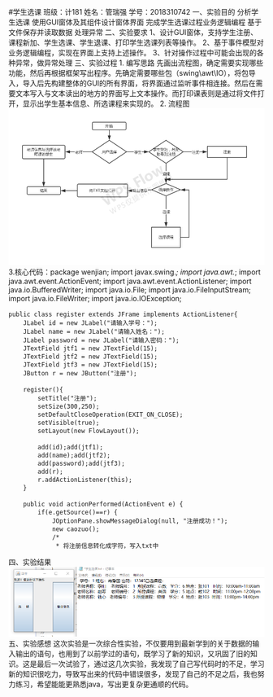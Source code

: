 #学生选课 
班级：计181 姓名：管瑞强 学号：2018310742
一、实验目的   分析学生选课  使用GUI窗体及其组件设计窗体界面   完成学生选课过程业务逻辑编程   基于文件保存并读取数据   处理异常
二、实验要求  1、设计GUI窗体，支持学生注册、课程新加、学生选课、学生退课、打印学生选课列表等操作。   2、基于事件模型对业务逻辑编程，实现在界面上支持上述操作。   3、针对操作过程中可能会出现的各种异常，做异常处理
三、实验过程   1. 编写思路  先画出流程图，确定需要实现哪些功能，然后再根据框架写出程序。先确定需要哪些包（swing\awt\IO），将包导入，导入后先构建整体的GUI的所有界面，将界面通过监听事件相连接。然后在需要文本写入与文本读出的地方的界面写上文本操作。而打印课表则是通过将文件打开，显示出学生基本信息、所选课程来实现的。
              2. 流程图  ![image](https://github.com/lala-haha74/wenjian/blob/master/%E6%B5%81%E7%A8%8B%E5%9B%BE.png)
              3.核心代码：package wenjian;
import javax.swing.*;
import java.awt.*;
import java.awt.event.ActionEvent;
import java.awt.event.ActionListener;
import java.io.BufferedWriter;
import java.io.File;
import java.io.FileInputStream;
import java.io.FileWriter;
import java.io.IOException;


	public class register extends JFrame implements ActionListener{
		JLabel id = new JLabel("请输入学号：");
		JLabel name = new JLabel("请输入姓名：");
		JLabel password = new JLabel("请输入密码：");
		JTextField jtf1 = new JTextField(15); 
		JTextField jtf2 = new JTextField(15); 
		JTextField jtf3 = new JTextField(15); 
		JButton r = new JButton("注册");
		
		register(){
			setTitle("注册");
			setSize(300,250);
			setDefaultCloseOperation(EXIT_ON_CLOSE);
			setVisible(true);
			setLayout(new FlowLayout());
			
			add(id);add(jtf1);
			add(name);add(jtf2);
			add(password);add(jtf3);
			add(r);
			r.addActionListener(this);
		}
		
		public void actionPerformed(ActionEvent e) {
			if(e.getSource()==r) {
				JOptionPane.showMessageDialog(null, "注册成功！");
				new caozuo();
				/*
				 * 将注册信息转化成字符，写入txt中
四、实验结果
 ![image](https://github.com/lala-haha74/wenjian/blob/master/%E8%BF%90%E8%A1%8C%E6%88%AA%E5%9B%BE.png)
五、实验感想
      这次实验是一次综合性实验，不仅要用到最新学到的关于数据的输入输出的语句，也用到了以前学过的语句，既学习了新的知识，又巩固了旧的知识。这是最后一次试验了，通过这几次实验，我发现了自己写代码时的不足，学习新的知识很吃力，导致写出来的代码中错误很多，发现了自己的不足之后，我也努力练习，希望能能更熟悉java，写出更复杂更通顺的代码。
      







